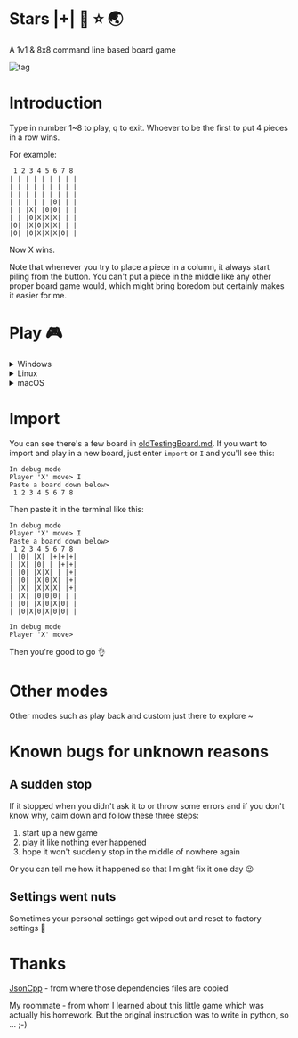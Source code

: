 # Stars |+| &#x1f320; &#x2b50; &#x1f30f;
A 1v1 & 8x8 command line based board game

![tag](./icon/tag.png)

# Introduction
Type in number 1~8 to play, q to exit. Whoever to be the first to put 4 pieces in a row wins.

For example:
```
 1 2 3 4 5 6 7 8
| | | | | | | | |
| | | | | | | | |
| | | | | | | | |
| | | | | |0| | |
| | |X| |0|0| | |
| | |0|X|X|X| | |
|0| |X|0|X|X| | |
|0| |0|X|X|X|0| |
```
Now X wins.

Note that whenever you try to place a piece in a column, it always start piling from the button. You can't put a piece in the middle like any other proper board game would, which might bring boredom but certainly makes it easier for me.

# Play &#x1F3AE;

<details>
<summary>Windows</summary>

## Option 1: Download directly
Download in [here](https://github.com/HanyuDuan/stars/releases), click to run.  

## Option 2: Build &#x1F528; with cmake
In cmd build an English version:

```cmd
git clone https://github.com/HanyuDuan/stars.git
cd stars
script\build.cmd
```
</details>


<details>
<summary>Linux</summary>

## Build &#x1F528; with cmake

```sh
git clone https://github.com/HanyuDuan/stars.git
cd stars
bash script/build.sh
```
Use `./stars` to start the game.  
`./build.sh install` to install, `./build.sh uninstall` to uninstall &#x1f5d1;  
</details>

<details>
<summary>macOS</summary>
Same as Linux.
</details>

# Import
You can see there's a few board in [oldTestingBoard.md](./docs/oldTestingBoard.md). If you want to import and play in a new board, just enter `import` or `I` and you'll see this:  
```
In debug mode
Player 'X' move> I
Paste a board down below>
 1 2 3 4 5 6 7 8
```
Then paste it in the terminal like this:  
```
In debug mode
Player 'X' move> I
Paste a board down below>
 1 2 3 4 5 6 7 8
| |0| |X| |+|+|+|
| |X| |0| | |+|+|
| |0| |X|X| | |+|
| |0| |X|0|X| |+|
| |X| |X|X|X| |+|
| |X| |0|0|0| | |
| |0| |X|0|X|0| |
| |0|X|0|X|0|0| |

In debug mode
Player 'X' move>
```
Then you're good to go &#128076;  

# Other modes
Other modes such as play back and custom just there to explore \~

# Known bugs for unknown reasons
## A sudden stop
If it stopped when you didn't ask it to or throw some errors and if you don't know why, calm down and follow these three steps:  
1. start up a new game
2. play it like nothing ever happened
3. hope it won't suddenly stop in the middle of nowhere again  

Or you can tell me how it happened so that I might fix it one day &#x1F609;  

## Settings went nuts
Sometimes your personal settings get wiped out and reset to factory settings &#129300;  

# Thanks
[JsonCpp](https://github.com/open-source-parsers/jsoncpp) - from where those dependencies files are copied  

My roommate - from whom I learned about this little game which was actually his homework. But the original instruction was to write in python, so ... ;-)
